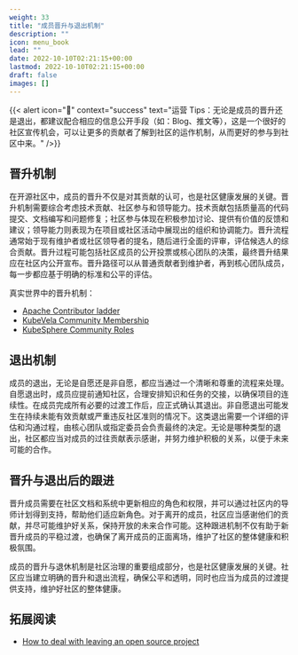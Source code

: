 ```yaml
---
weight: 33
title: "成员晋升与退出机制"
description: ""
icon: menu_book
lead: ""
date: 2022-10-10T02:21:15+00:00
lastmod: 2022-10-10T02:21:15+00:00
draft: false
images: []
---
```


{{< alert icon="📌" context="success" text="运营 Tips：无论是成员的晋升还是退出，都建议配合相应的信息公开手段（如：Blog、推文等），这是一个很好的社区宣传机会，可以让更多的贡献者了解到社区的运作机制，从而更好的参与到社区中来。" />}}
<!-- > 运营 Tips 📌：无论是成员的晋升还是退出，都建议配合相应的信息公开手段（如：Blog、推文等），这是一个很好的社区宣传机会，可以让更多的贡献者了解到社区的运作机制，从而更好的参与到社区中来。 -->

## 晋升机制

在开源社区中，成员的晋升不仅是对其贡献的认可，也是社区健康发展的关键。晋升机制需要综合考虑技术贡献、社区参与和领导能力。技术贡献包括质量高的代码提交、文档编写和问题修复；社区参与体现在积极参加讨论、提供有价值的反馈和建议；领导能力则表现为在项目或社区活动中展现出的组织和协调能力。晋升流程通常始于现有维护者或社区领导者的提名，随后进行全面的评审，评估候选人的综合贡献。晋升过程可能包括社区成员的公开投票或核心团队的决策，最终晋升结果应在社区内公开宣布。晋升路径可以从普通贡献者到维护者，再到核心团队成员，每一步都应基于明确的标准和公平的评估。

真实世界中的晋升机制：

- [Apache Contributor ladder](https://community.apache.org/contributor-ladder.html)
- [KubeVela Community Membership](https://github.com/kubevela/community/blob/main/community-membership.md)
- [KubeSphere Community Roles](https://github.com/kubesphere/community/blob/master/ROLES.md#kubesphere-community-roles)

## 退出机制

成员的退出，无论是自愿还是非自愿，都应当通过一个清晰和尊重的流程来处理。自愿退出时，成员应提前通知社区，合理安排知识和任务的交接，以确保项目的连续性。在成员完成所有必要的过渡工作后，应正式确认其退出。非自愿退出可能发生在持续未能有效贡献或严重违反社区准则的情况下。这类退出需要一个详细的评估和沟通过程，由核心团队或指定委员会负责最终的决定。无论是哪种类型的退出，社区都应当对成员的过往贡献表示感谢，并努力维护积极的关系，以便于未来可能的合作。

## 晋升与退出后的跟进

晋升成员需要在社区文档和系统中更新相应的角色和权限，并可以通过社区内的导师计划得到支持，帮助他们适应新角色。对于离开的成员，社区应当感谢他们的贡献，并尽可能维护好关系，保持开放的未来合作可能。这种跟进机制不仅有助于新晋升成员的平稳过渡，也确保了离开成员的正面离场，维护了社区的整体健康和积极氛围。

成员的晋升与退休机制是社区治理的重要组成部分，也是社区健康发展的关键。社区应当建立明确的晋升和退出流程，确保公平和透明，同时也应当为成员的过渡提供支持，维护好社区的整体健康。

## 拓展阅读

- [How to deal with leaving an open source project](https://opensource.com/article/17/4/how-to-leave-open-source-project)

<!-- [上一页 (决策流程与机制)](./3-2-decision-making.md)  -->